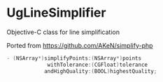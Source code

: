 # UgLineSimplifier
Objective-C class for line simplification

Ported from https://github.com/AKeN/simplify-php

```Objective-C
- (NSArray*)simplifyPoints:(NSArray*)points
             withTolerance:(CGFloat)tolerance
            andHighQuality:(BOOL)highestQuality;
```
